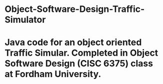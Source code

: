 # Object-Software-Design-Traffic-Simulator

# Java code for an object oriented Traffic Simular. Completed in Object Software Design (CISC 6375) class at Fordham University.
